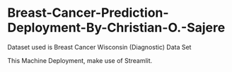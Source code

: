 # Breast-Cancer-Prediction-Deployment-By-Christian-O.-Sajere
Dataset used is Breast Cancer Wisconsin (Diagnostic) Data Set 

 This Machine Deployment, make use of Streamlit.

